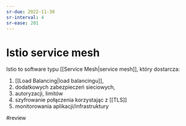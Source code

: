 ```yaml
---
sr-due: 2022-11-30
sr-interval: 4
sr-ease: 201
---
```


# Istio service mesh

Istio to software typu [[Service Mesh|service mesh]], który dostarcza:
1. [[Load Balancing|load balancingu]],
2. dodatkowych zabezpieczeń sieciowych,
3. autoryzacji, limitów
4. szyfrowanie połączenia korzystając z [[TLS]]
5. monitorowania aplikacji/infrastruktury

#review 